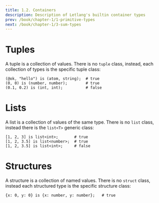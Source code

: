 ```yaml
---
title: 1.2. Containers
description: Description of Letlang's builtin container types
prev: /book/chapter-1/1-primitive-types
next: /book/chapter-1/3-sum-types
---
```


# Tuples

A tuple is a collection of values. There is no `tuple` class, instead, each
collection of types is the specific tuple class:

```letlang
(@ok, "hello") is (atom, string);  # true
(0, 0) is (number, number);        # true
(0.1, 0.2) is (int, int);          # false
```

# Lists

A list is a collection of values of the same type. There is no `list` class,
instead there is the `list<T>` generic class:

```letlang
[1, 2, 3] is list<int>;       # true
[1, 2, 3.5] is list<number>;  # true
[1, 2, 3.5] is list<int>;     # false
```

# Structures

A structure is a collection of named values. There is no `struct` class, instead
each structured type is the specific structure class:

```letlang
{x: 0, y: 0} is {x: number, y: number};   # true
```
